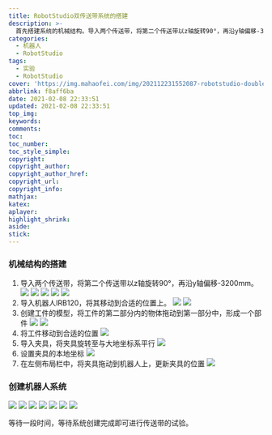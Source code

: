 ```yaml
---
title: RobotStudio双传送带系统的搭建
description: >-
  首先搭建系统的机械结构。导入两个传送带，将第二个传送带以z轴旋转90°，再沿y轴偏移-3200mm。导入机器人IRB120，将其移动到合适的位置上。创建工件的模型...
categories:
  - 机器人
  - RobotStudio
tags:
  - 实验
  - RobotStudio
cover: 'https://img.mahaofei.com/img/202112231552087-robotstudio-doubleconveyer-10.png'
abbrlink: f8aff6ba
date: 2021-02-08 22:33:51
updated: 2021-02-08 22:33:51
top_img:
keywords:
comments:
toc:
toc_number:
toc_style_simple:
copyright:
copyright_author:
copyright_author_href:
copyright_url:
copyright_info:
mathjax:
katex:
aplayer:
highlight_shrink:
aside:
stick:
---
```









### 机械结构的搭建
1. 导入两个传送带，将第二个传送带以z轴旋转90°，再沿y轴偏移-3200mm。
![](https://img.mahaofei.com/img/202112231547151-robotstudio-doubleconveyer-1.png)
![](https://img.mahaofei.com/img/202112231547014-robotstudio-doubleconveyer-2.png)
![](https://img.mahaofei.com/img/202112231548275-robotstudio-doubleconveyer-3.png)
![](https://img.mahaofei.com/img/202112231548997-robotstudio-doubleconveyer-4.png)
![](https://img.mahaofei.com/img/202112231549817-robotstudio-doubleconveyer-5.png)
2. 导入机器人IRB120，将其移动到合适的位置上。
![](https://img.mahaofei.com/img/202112231549242-robotstudio-doubleconveyer-6.png)
![](https://img.mahaofei.com/img/202112231550395-robotstudio-doubleconveyer-7.png)
3. 创建工件的模型，将工件的第二部分内的物体拖动到第一部分中，形成一个部件
![](https://img.mahaofei.com/img/202112231550097-robotstudio-doubleconveyer-8.png)
![](https://img.mahaofei.com/img/202112231551500-robotstudio-doubleconveyer-9.png)
4. 将工件移动到合适的位置
![](https://img.mahaofei.com/img/202112231552087-robotstudio-doubleconveyer-10.png)
5. 导入夹具，将夹具旋转至与大地坐标系平行
![](https://img.mahaofei.com/img/202112231552216-robotstudio-doubleconveyer-11.png)
6. 设置夹具的本地坐标
![](https://img.mahaofei.com/img/202112231554863-robotstudio-doubleconveyer-12.png)
7. 在左侧布局栏中，将夹具拖动到机器人上，更新夹具的位置
![](https://img.mahaofei.com/img/202112231554899-robotstudio-doubleconveyer-13.png)
### 创建机器人系统
![](https://img.mahaofei.com/img/202112231554707-robotstudio-doubleconveyer-14.png)
![](https://img.mahaofei.com/img/202112231554597-robotstudio-doubleconveyer-15.png)
![](https://img.mahaofei.com/img/202112231555421-robotstudio-doubleconveyer-16.png)
![](https://img.mahaofei.com/img/202112231555822-robotstudio-doubleconveyer-17.png)
![](https://img.mahaofei.com/img/202112231555519-robotstudio-doubleconveyer-18.png)
![](https://img.mahaofei.com/img/202112231556585-robotstudio-doubleconveyer-19.png)
![](https://img.mahaofei.com/img/202112231556315-robotstudio-doubleconveyer-20.png)

等待一段时间，等待系统创建完成即可进行传送带的试验。